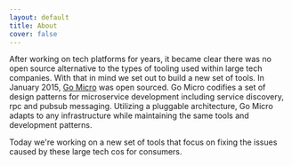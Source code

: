 ```yaml
---
layout: default
title: About
cover: false
---
```


After working on tech platforms for years, it became clear 
there was no open source alternative to the types of tooling used within large tech companies. 
With that in mind we set out to build a new set of tools. In January 2015, [Go Micro](https://github.com/micro/go-micro) was open sourced. Go Micro codifies a set of design patterns for microservice 
development including service discovery, rpc and pubsub messaging. Utilizing a pluggable architecture, Go Micro adapts to any infrastructure while maintaining the same tools and development patterns.

Today we're working on a new set of tools that focus on fixing the issues caused by these large tech cos for consumers.
